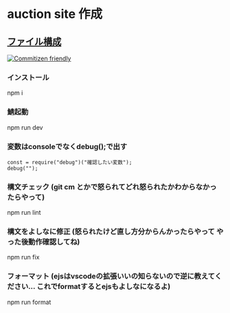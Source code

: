 # auction site 作成

## [ファイル構成](https://gist.github.com/mitsuruog/fc48397a8e80f051a145)

[![Commitizen friendly](https://img.shields.io/badge/commitizen-friendly-brightgreen.svg)](http://commitizen.github.io/cz-cli/)

### インストール
npm i

### 鯖起動
npm run dev

### 変数はconsoleでなくdebug();で出す
```
const = require("debug")("確認したい変数");
debug("");
```

### 構文チェック (git cm とかで怒られてどれ怒られたかわからなかったらやって)
npm run lint

### 構文をよしなに修正 (怒られたけど直し方分からんかったらやって やった後動作確認してね)
npm run fix

### フォーマット (ejsはvscodeの拡張いいの知らないので逆に教えてください... これでformatするとejsもよしなになるよ)
npm run format
